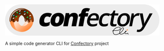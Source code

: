 ![confectoryCLI-logo](assets/src/confectory-logo.svg)

<p>A simple code generator CLI for <a href="https://github.com/oswaldobapvicjr/confectory">Confectory</a> project</p>
